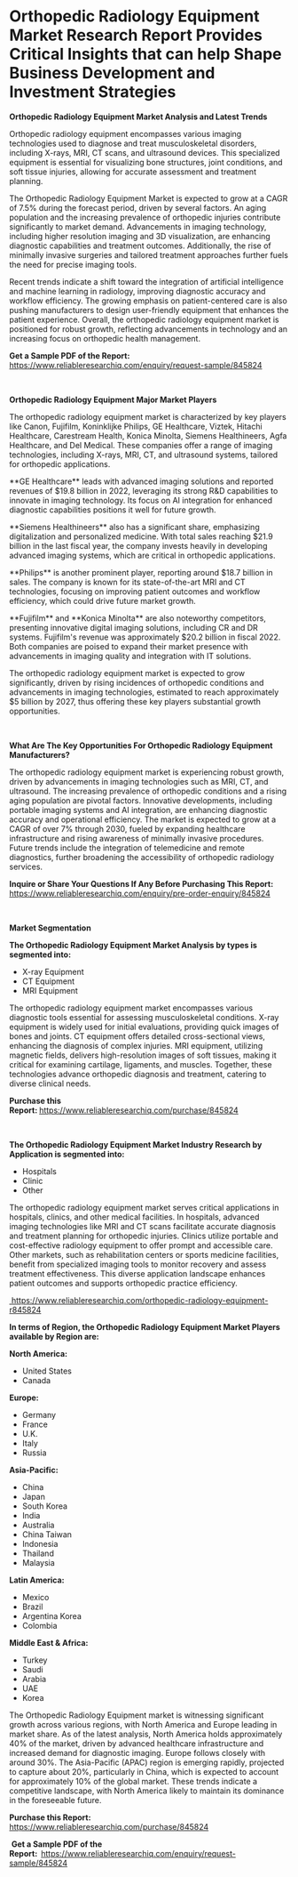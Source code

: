 <p><h1>Orthopedic Radiology Equipment Market Research Report Provides Critical Insights that can help Shape Business Development and Investment Strategies</h1></p><p><strong>Orthopedic Radiology Equipment Market Analysis and Latest Trends</strong></p>
<p><p>Orthopedic radiology equipment encompasses various imaging technologies used to diagnose and treat musculoskeletal disorders, including X-rays, MRI, CT scans, and ultrasound devices. This specialized equipment is essential for visualizing bone structures, joint conditions, and soft tissue injuries, allowing for accurate assessment and treatment planning.</p><p>The Orthopedic Radiology Equipment Market is expected to grow at a CAGR of 7.5% during the forecast period, driven by several factors. An aging population and the increasing prevalence of orthopedic injuries contribute significantly to market demand. Advancements in imaging technology, including higher resolution imaging and 3D visualization, are enhancing diagnostic capabilities and treatment outcomes. Additionally, the rise of minimally invasive surgeries and tailored treatment approaches further fuels the need for precise imaging tools.</p><p>Recent trends indicate a shift toward the integration of artificial intelligence and machine learning in radiology, improving diagnostic accuracy and workflow efficiency. The growing emphasis on patient-centered care is also pushing manufacturers to design user-friendly equipment that enhances the patient experience. Overall, the orthopedic radiology equipment market is positioned for robust growth, reflecting advancements in technology and an increasing focus on orthopedic health management.</p></p>
<p><strong>Get a Sample PDF of the Report:&nbsp;</strong> <a href="https://www.reliableresearchiq.com/enquiry/request-sample/845824?utm_campaign=3524&utm_medium=2&utm_source=Github&utm_content=ia&utm_term=13042025&utm_id=orthopedic-radiology-equipment">https://www.reliableresearchiq.com/enquiry/request-sample/845824</a></p>
<p>&nbsp;</p>
<p><strong>Orthopedic Radiology Equipment Major Market Players</strong></p>
<p><p>The orthopedic radiology equipment market is characterized by key players like Canon, Fujifilm, Koninklijke Philips, GE Healthcare, Viztek, Hitachi Healthcare, Carestream Health, Konica Minolta, Siemens Healthineers, Agfa Healthcare, and Del Medical. These companies offer a range of imaging technologies, including X-rays, MRI, CT, and ultrasound systems, tailored for orthopedic applications.</p><p>**GE Healthcare** leads with advanced imaging solutions and reported revenues of $19.8 billion in 2022, leveraging its strong R&D capabilities to innovate in imaging technology. Its focus on AI integration for enhanced diagnostic capabilities positions it well for future growth.</p><p>**Siemens Healthineers** also has a significant share, emphasizing digitalization and personalized medicine. With total sales reaching $21.9 billion in the last fiscal year, the company invests heavily in developing advanced imaging systems, which are critical in orthopedic applications.</p><p>**Philips** is another prominent player, reporting around $18.7 billion in sales. The company is known for its state-of-the-art MRI and CT technologies, focusing on improving patient outcomes and workflow efficiency, which could drive future market growth.</p><p>**Fujifilm** and **Konica Minolta** are also noteworthy competitors, presenting innovative digital imaging solutions, including CR and DR systems. Fujifilm's revenue was approximately $20.2 billion in fiscal 2022. Both companies are poised to expand their market presence with advancements in imaging quality and integration with IT solutions.</p><p>The orthopedic radiology equipment market is expected to grow significantly, driven by rising incidences of orthopedic conditions and advancements in imaging technologies, estimated to reach approximately $5 billion by 2027, thus offering these key players substantial growth opportunities.</p></p>
<p>&nbsp;</p>
<p><strong>What Are The Key Opportunities For Orthopedic Radiology Equipment Manufacturers?</strong></p>
<p><p>The orthopedic radiology equipment market is experiencing robust growth, driven by advancements in imaging technologies such as MRI, CT, and ultrasound. The increasing prevalence of orthopedic conditions and a rising aging population are pivotal factors. Innovative developments, including portable imaging systems and AI integration, are enhancing diagnostic accuracy and operational efficiency. The market is expected to grow at a CAGR of over 7% through 2030, fueled by expanding healthcare infrastructure and rising awareness of minimally invasive procedures. Future trends include the integration of telemedicine and remote diagnostics, further broadening the accessibility of orthopedic radiology services.</p></p>
<p><strong>Inquire or Share Your Questions If Any Before Purchasing This Report:</strong> <a href="https://www.reliableresearchiq.com/enquiry/pre-order-enquiry/845824?utm_campaign=3524&utm_medium=2&utm_source=Github&utm_content=ia&utm_term=13042025&utm_id=orthopedic-radiology-equipment">https://www.reliableresearchiq.com/enquiry/pre-order-enquiry/845824</a></p>
<p>&nbsp;</p>
<p><strong>Market Segmentation</strong></p>
<p><strong>The Orthopedic Radiology Equipment Market Analysis by types is segmented into:</strong></p>
<p><ul><li>X-ray Equipment</li><li>CT Equipment</li><li>MRI Equipment</li></ul></p>
<p><p>The orthopedic radiology equipment market encompasses various diagnostic tools essential for assessing musculoskeletal conditions. X-ray equipment is widely used for initial evaluations, providing quick images of bones and joints. CT equipment offers detailed cross-sectional views, enhancing the diagnosis of complex injuries. MRI equipment, utilizing magnetic fields, delivers high-resolution images of soft tissues, making it critical for examining cartilage, ligaments, and muscles. Together, these technologies advance orthopedic diagnosis and treatment, catering to diverse clinical needs.</p></p>
<p><strong>Purchase this Report:&nbsp;</strong><a href="https://www.reliableresearchiq.com/purchase/845824?utm_campaign=3524&utm_medium=2&utm_source=Github&utm_content=ia&utm_term=13042025&utm_id=orthopedic-radiology-equipment">https://www.reliableresearchiq.com/purchase/845824</a></p>
<p>&nbsp;</p>
<p><strong>The Orthopedic Radiology Equipment Market Industry Research by Application is segmented into:</strong></p>
<p><ul><li>Hospitals</li><li>Clinic</li><li>Other</li></ul></p>
<p><p>The orthopedic radiology equipment market serves critical applications in hospitals, clinics, and other medical facilities. In hospitals, advanced imaging technologies like MRI and CT scans facilitate accurate diagnosis and treatment planning for orthopedic injuries. Clinics utilize portable and cost-effective radiology equipment to offer prompt and accessible care. Other markets, such as rehabilitation centers or sports medicine facilities, benefit from specialized imaging tools to monitor recovery and assess treatment effectiveness. This diverse application landscape enhances patient outcomes and supports orthopedic practice efficiency.</p></p>
<p><a href="https://www.reliableresearchiq.com/orthopedic-radiology-equipment-r845824?utm_campaign=3524&utm_medium=2&utm_source=Github&utm_content=ia&utm_term=13042025&utm_id=orthopedic-radiology-equipment">&nbsp;https://www.reliableresearchiq.com/orthopedic-radiology-equipment-r845824</a></p>
<p><strong>In terms of Region, the Orthopedic Radiology Equipment Market Players available by Region are:</strong></p>
<p>
    <p> <strong> North America: </strong>
        <ul>
            <li>United States</li>
            <li>Canada</li>
        </ul>
        </p> 
    <p> <strong> Europe: </strong>
        <ul>
            <li>Germany</li>
            <li>France</li>
            <li>U.K.</li>
            <li>Italy</li>
            <li>Russia</li>
        </ul>
        </p> 
    <p> <strong> Asia-Pacific: </strong>
        <ul>
            <li>China</li>
            <li>Japan</li>
            <li>South Korea</li>
            <li>India</li>
            <li>Australia</li>
            <li>China Taiwan</li>
            <li>Indonesia</li>
            <li>Thailand</li>
            <li>Malaysia</li>
        </ul>
        </p> 
    <p> <strong> Latin America: </strong>
        <ul>
            <li>Mexico</li>
            <li>Brazil</li>
            <li>Argentina Korea</li>
            <li>Colombia</li>
        </ul>
        </p> 
    <p> <strong> Middle East & Africa: </strong>
        <ul>
            <li>Turkey</li>
            <li>Saudi</li>
            <li>Arabia</li>
            <li>UAE</li>
            <li>Korea</li>
        </ul>
    </p>
    </p>
<p><p>The Orthopedic Radiology Equipment market is witnessing significant growth across various regions, with North America and Europe leading in market share. As of the latest analysis, North America holds approximately 40% of the market, driven by advanced healthcare infrastructure and increased demand for diagnostic imaging. Europe follows closely with around 30%. The Asia-Pacific (APAC) region is emerging rapidly, projected to capture about 20%, particularly in China, which is expected to account for approximately 10% of the global market. These trends indicate a competitive landscape, with North America likely to maintain its dominance in the foreseeable future.</p></p>
<p><strong>Purchase this Report: </strong><a href="https://www.reliableresearchiq.com/purchase/845824?utm_campaign=3524&utm_medium=2&utm_source=Github&utm_content=ia&utm_term=13042025&utm_id=orthopedic-radiology-equipment">https://www.reliableresearchiq.com/purchase/845824</a></p>
<p>&nbsp;<strong>Get a Sample PDF of the Report:&nbsp;&nbsp;</strong><a href="https://www.reliableresearchiq.com/enquiry/request-sample/845824?utm_campaign=3524&utm_medium=2&utm_source=Github&utm_content=ia&utm_term=13042025&utm_id=orthopedic-radiology-equipment">https://www.reliableresearchiq.com/enquiry/request-sample/845824</a></p>
<p><strong></strong></p>
<p><p></p><p></p><p></p></p>
